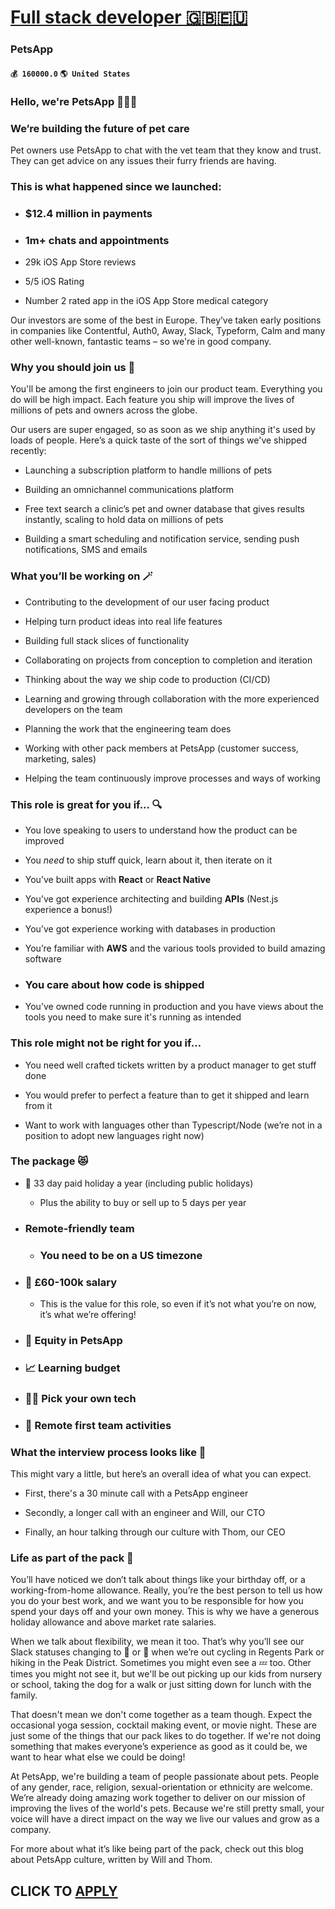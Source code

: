 # [Full stack developer 🇬🇧🇪🇺](https://www.remotewlb.com/apply/full-stack-developer-71872)  
### PetsApp  
#### `💰 160000.0` `🌎 United States`  

### **Hello, we're PetsApp 👋🐱🐶**

###  **We’re building the future of pet care**

Pet owners use PetsApp to chat with the vet team that they know and trust. They can get advice on any issues their furry friends are having.

### This is what happened since we launched:

  * ### $12.4 million in payments

  * ### 1m+ chats and appointments

  * 29k iOS App Store reviews

  * 5/5 iOS Rating

  * Number 2 rated app in the iOS App Store medical category

Our investors are some of the best in Europe. They’ve taken early positions in companies like Contentful, Auth0, Away, Slack, Typeform, Calm and many other well-known, fantastic teams – so we're in good company.

###  **Why you should join us 🤩**

You'll be among the first engineers to join our product team. Everything you do will be high impact. Each feature you ship will improve the lives of millions of pets and owners across the globe.

Our users are super engaged, so as soon as we ship anything it's used by loads of people. Here’s a quick taste of the sort of things we've shipped recently:

  * Launching a subscription platform to handle millions of pets

  * Building an omnichannel communications platform

  * Free text search a clinic’s pet and owner database that gives results instantly, scaling to hold data on millions of pets

  * Building a smart scheduling and notification service, sending push notifications, SMS and emails

###  **What you’ll be working on 🪄**

  * Contributing to the development of our user facing product

  * Helping turn product ideas into real life features

  * Building full stack slices of functionality

  * Collaborating on projects from conception to completion and iteration

  * Thinking about the way we ship code to production (CI/CD)

  * Learning and growing through collaboration with the more experienced developers on the team

  * Planning the work that the engineering team does

  * Working with other pack members at PetsApp (customer success, marketing, sales)

  * Helping the team continuously improve processes and ways of working

###  **This role is great for you if... 🔍**

  * You love speaking to users to understand how the product can be improved

  * You _need_ to ship stuff quick, learn about it, then iterate on it

  * You’ve built apps with **React** or **React Native**

  * You’ve got experience architecting and building **APIs** (Nest.js experience a bonus!)

  * You’ve got experience working with databases in production

  * You’re familiar with **AWS** and the various tools provided to build amazing software

  * ### You care about how code is shipped

  * You’ve owned code running in production and you have views about the tools you need to make sure it's running as intended

### This role might not be right for you if…

  * You need well crafted tickets written by a product manager to get stuff done

  * You would prefer to perfect a feature than to get it shipped and learn from it

  * Want to work with languages other than Typescript/Node (we’re not in a position to adopt new languages right now)

###  **The package 😻**

  * 🌴 33 day paid holiday a year (including public holidays)

    * Plus the ability to buy or sell up to 5 days per year

  * ### Remote-friendly team

    * ### You need to be on a US timezone

  * ### 💸 £60-100k salary

    * This is the value for this role, so even if it’s not what you’re on now, it’s what we’re offering!

  * ### 📜 Equity in PetsApp

  * ### 📈 Learning budget

  * ### 👩‍💻 Pick your own tech

  * ### 🥳 Remote first team activities

###  **What the interview process looks like 👋**

This might vary a little, but here’s an overall idea of what you can expect.

  * First, there's a 30 minute call with a PetsApp engineer

  * Secondly, a longer call with an engineer and Will, our CTO

  * Finally, an hour talking through our culture with Thom, our CEO

###  **Life as part of the pack 🎉**

You’ll have noticed we don’t talk about things like your birthday off, or a working-from-home allowance. Really, you’re the best person to tell us how you do your best work, and we want you to be responsible for how you spend your days off and your own money. This is why we have a generous holiday allowance and above market rate salaries.

When we talk about flexibility, we mean it too. That’s why you’ll see our Slack statuses changing to 🚴 or 🚶 when we’re out cycling in Regents Park or hiking in the Peak District. Sometimes you might even see a 💤 too. Other times you might not see it, but we'll be out picking up our kids from nursery or school, taking the dog for a walk or just sitting down for lunch with the family.

That doesn't mean we don't come together as a team though. Expect the occasional yoga session, cocktail making event, or movie night. These are just some of the things that our pack likes to do together. If we're not doing something that makes everyone’s experience as good as it could be, we want to hear what else we could be doing!

At PetsApp, we're building a team of people passionate about pets. People of any gender, race, religion, sexual-orientation or ethnicity are welcome. We’re already doing amazing work together to deliver on our mission of improving the lives of the world's pets. Because we're still pretty small, your voice will have a direct impact on the way we live our values and grow as a company.

For more about what it’s like being part of the pack, check out this blog about PetsApp culture, written by Will and Thom.

  
## CLICK TO [APPLY](https://www.remotewlb.com/apply/full-stack-developer-71872)

